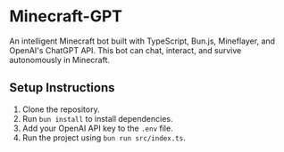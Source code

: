 # Minecraft-GPT

An intelligent Minecraft bot built with TypeScript, Bun.js, Mineflayer, and OpenAI's ChatGPT API. This bot can chat, interact, and survive autonomously in Minecraft.

## Setup Instructions
1. Clone the repository.
2. Run `bun install` to install dependencies.
3. Add your OpenAI API key to the `.env` file.
4. Run the project using `bun run src/index.ts`.
